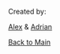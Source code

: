 Created by:

[Alex](https://github.com/Zero-Smith) &
[Adrian](https://github.com/ADRIAN5R)

[Back to Main](https://github.com/Zero-Smith/Repo-1/edit/main/README.md)
